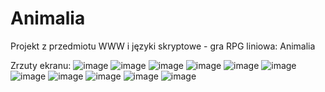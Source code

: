 # Animalia
Projekt z przedmiotu WWW i języki skryptowe - gra RPG liniowa: Animalia

Zrzuty ekranu:
![image](https://user-images.githubusercontent.com/56121193/123823109-2e4c2600-d8fd-11eb-95ad-fe80104c7fc6.png)
![image](https://user-images.githubusercontent.com/56121193/123823390-6f443a80-d8fd-11eb-95b1-e80b64401658.png)
![image](https://user-images.githubusercontent.com/56121193/123823449-7f5c1a00-d8fd-11eb-96d0-3451b158c2a9.png)
![image](https://user-images.githubusercontent.com/56121193/123823598-a4508d00-d8fd-11eb-8a67-b9da3e16c3a1.png)
![image](https://user-images.githubusercontent.com/56121193/123823646-aca8c800-d8fd-11eb-8a2b-8473cc687717.png)
![image](https://user-images.githubusercontent.com/56121193/123823698-b92d2080-d8fd-11eb-8a1f-324bb1ba4960.png)
![image](https://user-images.githubusercontent.com/56121193/123823755-c518e280-d8fd-11eb-8b0a-50412a53efb9.png)
![image](https://user-images.githubusercontent.com/56121193/123824152-13c67c80-d8fe-11eb-90dc-817db7935d04.png)
![image](https://user-images.githubusercontent.com/56121193/123823325-5f2c5b00-d8fd-11eb-8448-5f7039df1305.png)
![image](https://user-images.githubusercontent.com/56121193/123824221-22ad2f00-d8fe-11eb-9df9-a5ce7c7ca33c.png)
![image](https://user-images.githubusercontent.com/56121193/123824371-46707500-d8fe-11eb-8a23-29a9b73b40fa.png)



